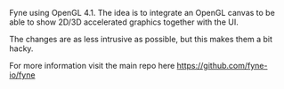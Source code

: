 Fyne using OpenGL 4.1.
The idea is to integrate an OpenGL canvas to be able to show 2D/3D accelerated graphics together with the UI.

The changes are as less intrusive as possible, but this makes them a bit hacky.


For more information visit the main repo here https://github.com/fyne-io/fyne
